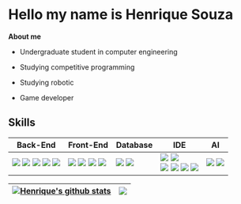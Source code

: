 # Hello my name is Henrique Souza 

**About me**

- Undergraduate student in computer engineering

- Studying competitive programming

- Studying robotic

- Game developer

## Skills

| Back-End | Front-End | Database | IDE | AI
| --- | --- | --- | --- | --- |
|<span><img src="https://img.shields.io/badge/-JAVA-blueviolet?style=flat&logo=java&logoColor=black"/></span>  <span><img src="https://img.shields.io/badge/-Python-3776AB.svg?style=flat&logo=python&logoColor=black"/></span> <span><img src="https://img.shields.io/badge/JSON-00000?style=round-square&logo=JSON&logoColor=black"/></span> <span><img src="https://img.shields.io/badge/-C++-00599C?style=flat&logo=c%2B%2B&logoColor=white"/></span> <span><img src="https://img.shields.io/badge/-C-A8B9CC?style=flat&logo=c&logoColor=black"/></span> | <span><img src="https://img.shields.io/badge/-React-61DAFB.svg?style=flat&logo=React&logoColor=black"/></span> <span><img src="https://img.shields.io/badge/JavaScript-F7DF1E?style=round-square&logo=JavaScript&logoColor=black"/></span>  <span><img src="https://img.shields.io/badge/HTML-E34F26?style=round-square&logo=html5&logoColor=black"/></span> <span><img src="https://img.shields.io/badge/CSS-1572B6?style=round-square&logo=css3&logoColor=black"/></span> | <span><img src="https://img.shields.io/badge/MySQL-%2300f.svg?style=round-square&logo=mysql&logoColor=white"/></span> <span><img src="https://img.shields.io/badge/Oracle-F80000.svg?style=round-square&logo=mysql&logoColor=white"/></span> | <span><img src="https://img.shields.io/badge/Eclipse-2C2255.svg?style=round-square&logo=Eclipse&logoColor=white"/></span> <span><img src="https://img.shields.io/badge/Visual Studio Code-007ACC.svg?style=round-square&logo=Visual Studio Code&logoColor=white"/></span> <br> <span><img src="https://img.shields.io/badge/IntelliJ-000000.svg?style=round-square&logo=IntelliJ IDEA&logoColor=white"/></span> <span><img src="https://img.shields.io/badge/Postman-FF6C37.svg?style=round-square&logo=Postman&logoColor=white"/></span> <span><img src="https://img.shields.io/badge/PyCharm-000000.svg?style=round-square&logo=pycharm&logoColor=white"/></span> <span><img src="https://img.shields.io/badge/Jupyter-F37626.svg?style=round-square&logo=jupyter&logoColor=white"/></span> | <span><img src="https://img.shields.io/badge/-Data Analysis-green"/></span> <span><img src="https://img.shields.io/badge/-Machine Learning-grey"/></span>

| <a href="https://github.com/anuraghazra/github-readme-stats"><img align="center" src="https://github-readme-stats.vercel.app/api?username=duows&layout=compact&show_icons=true&include_all_commits=true&theme=panda&hide_border=true" alt="Henrique's github stats" /></a> | <a href="https://github.com/anuraghazra/github-readme-stats"><img align="center" src="https://github-readme-stats.vercel.app/api/top-langs/?username=duows&theme=panda&hide_border=true" /></a> |
| ------------- | ------------- |

